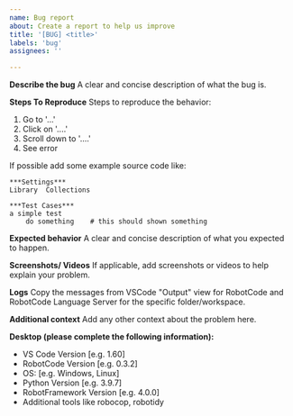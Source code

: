 ```yaml
---
name: Bug report
about: Create a report to help us improve
title: '[BUG] <title>'
labels: 'bug'
assignees: ''

---
```


**Describe the bug**
A clear and concise description of what the bug is.

**Steps To Reproduce**
Steps to reproduce the behavior:
1. Go to '...'
2. Click on '....'
3. Scroll down to '....'
4. See error

If possible add some example source code like:
```robotframework
***Settings***
Library  Collections

***Test Cases***
a simple test
    do something    # this should shown something
```

**Expected behavior**
A clear and concise description of what you expected to happen.

**Screenshots/ Videos**
If applicable, add screenshots or videos to help explain your problem.

**Logs**
Copy the messages from VSCode "Output" view for RobotCode and RobotCode Language Server for the specific folder/workspace.

**Additional context**
Add any other context about the problem here.

**Desktop (please complete the following information):**
- VS Code Version [e.g. 1.60]
- RobotCode Version [e.g. 0.3.2]
- OS: [e.g. Windows, Linux]
- Python Version [e.g. 3.9.7]
- RobotFramework Version [e.g. 4.0.0]
- Additional tools like robocop, robotidy
